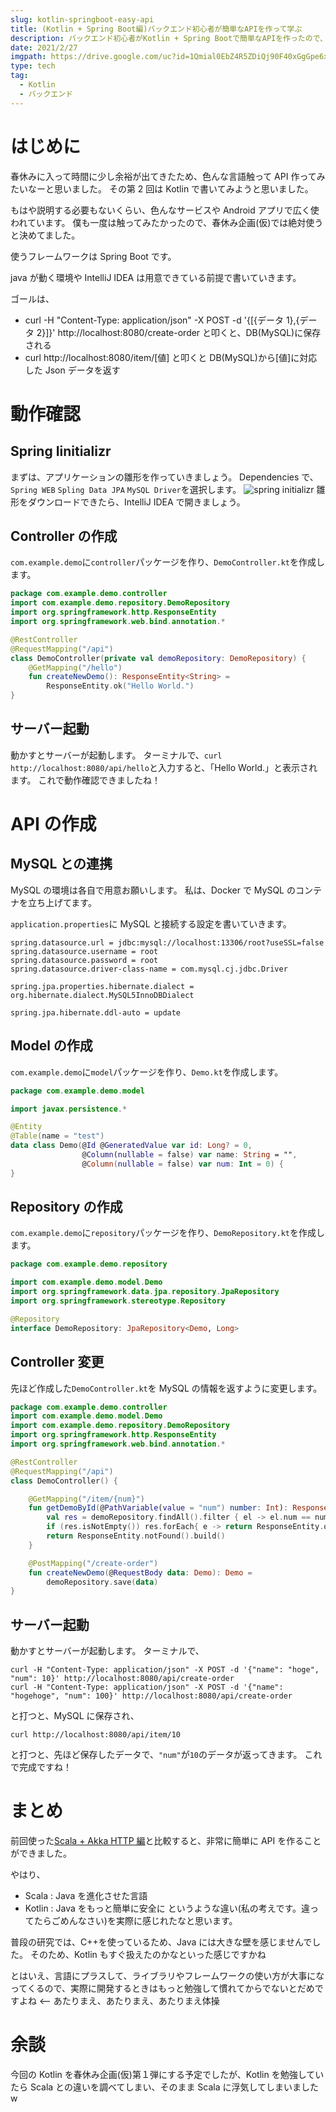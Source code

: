 ```yaml
---
slug: kotlin-springboot-easy-api
title: (Kotlin + Spring Boot編)バックエンド初心者が簡単なAPIを作って学ぶ
description: バックエンド初心者がKotlin + Spring Bootで簡単なAPIを作ったので、その記録をまとめました。
date: 2021/2/27
imgpath: https://drive.google.com/uc?id=1Qmial0EbZ4R5ZDiQj90F40xGgGpe6xs2
type: tech
tag:
  - Kotlin
  - バックエンド
---
```


# はじめに

春休みに入って時間に少し余裕が出てきたため、色んな言語触って API 作ってみたいなーと思いました。
その第 2 回は Kotlin で書いてみようと思いました。

もはや説明する必要もないくらい、色んなサービスや Android アプリで広く使われています。
僕も一度は触ってみたかったので、春休み企画(仮)では絶対使うと決めてました。

使うフレームワークは Spring Boot です。

java が動く環境や IntelliJ IDEA は用意できている前提で書いていきます。

ゴールは、

- curl -H "Content-Type: application/json" -X POST -d '{[{データ 1},{データ 2}]}' http://localhost:8080/create-order と叩くと、DB(MySQL)に保存される
- curl http://localhost:8080/item/[値] と叩くと DB(MySQL)から[値]に対応した Json データを返す

# 動作確認

## Spring Iinitializr

まずは、アプリケーションの雛形を作っていきましょう。
Dependencies で、`Spring WEB` `Spling Data JPA` `MySQL Driver`を選択します。
![spring initializr](https://firebasestorage.googleapis.com/v0/b/test-f825e.appspot.com/o/images%2Fblog%2Fspringbootinit.png?alt=media&token=02ec186b-a6d6-4f9f-b305-cb144598c44f 'spring initializr')
雛形をダウンロードできたら、IntelliJ IDEA で開きましょう。

## Controller の作成

`com.example.demo`に`controller`パッケージを作り、`DemoController.kt`を作成します。

```kotlin:DemoController.kt
package com.example.demo.controller
import com.example.demo.repository.DemoRepository
import org.springframework.http.ResponseEntity
import org.springframework.web.bind.annotation.*

@RestController
@RequestMapping("/api")
class DemoController(private val demoRepository: DemoRepository) {
    @GetMapping("/hello")
    fun createNewDemo(): ResponseEntity<String> =
        ResponseEntity.ok("Hello World.")
}
```

## サーバー起動

動かすとサーバーが起動します。
ターミナルで、`curl http://localhost:8080/api/hello`と入力すると、「Hello World.」と表示されます。
これで動作確認できましたね！

# API の作成

## MySQL との連携

MySQL の環境は各自で用意お願いします。
私は、Docker で MySQL のコンテナを立ち上げてます。

`application.properties`に MySQL と接続する設定を書いていきます。

```:application.properties
spring.datasource.url = jdbc:mysql://localhost:13306/root?useSSL=false
spring.datasource.username = root
spring.datasource.password = root
spring.datasource.driver-class-name = com.mysql.cj.jdbc.Driver

spring.jpa.properties.hibernate.dialect = org.hibernate.dialect.MySQL5InnoDBDialect

spring.jpa.hibernate.ddl-auto = update
```

## Model の作成

`com.example.demo`に`model`パッケージを作り、`Demo.kt`を作成します。

```kotlin:Demo.kt
package com.example.demo.model

import javax.persistence.*

@Entity
@Table(name = "test")
data class Demo(@Id @GeneratedValue var id: Long? = 0,
                @Column(nullable = false) var name: String = "",
                @Column(nullable = false) var num: Int = 0) {
}
```

## Repository の作成

`com.example.demo`に`repository`パッケージを作り、`DemoRepository.kt`を作成します。

```kotlin:DemoRepository.kt
package com.example.demo.repository

import com.example.demo.model.Demo
import org.springframework.data.jpa.repository.JpaRepository
import org.springframework.stereotype.Repository

@Repository
interface DemoRepository: JpaRepository<Demo, Long>
```

## Controller 変更

先ほど作成した`DemoController.kt`を MySQL の情報を返すように変更します。

```kotlin:DemoController.kt
package com.example.demo.controller
import com.example.demo.model.Demo
import com.example.demo.repository.DemoRepository
import org.springframework.http.ResponseEntity
import org.springframework.web.bind.annotation.*

@RestController
@RequestMapping("/api")
class DemoController() {

    @GetMapping("/item/{num}")
    fun getDemoById(@PathVariable(value = "num") number: Int): ResponseEntity<Demo> {
        val res = demoRepository.findAll().filter { el -> el.num == number }
        if (res.isNotEmpty()) res.forEach{ e -> return ResponseEntity.ok(e) }
        return ResponseEntity.notFound().build()
    }

    @PostMapping("/create-order")
    fun createNewDemo(@RequestBody data: Demo): Demo =
        demoRepository.save(data)
}
```

## サーバー起動

動かすとサーバーが起動します。
ターミナルで、

```none
curl -H "Content-Type: application/json" -X POST -d '{"name": "hoge", "num": 10}' http://localhost:8080/api/create-order
curl -H "Content-Type: application/json" -X POST -d '{"name": "hogehoge", "num": 100}' http://localhost:8080/api/create-order
```

と打つと、MySQL に保存され、

```none
curl http://localhost:8080/api/item/10
```

と打つと、先ほど保存したデータで、`"num"`が`10`のデータが返ってきます。
これで完成ですね！

# まとめ

前回使った[Scala + Akka HTTP 編](https://nosuke-blog.site/blog/scala-akka-easy-api)と比較すると、非常に簡単に API を作ることができました。

やはり、

- Scala : Java を進化させた言語
- Kotlin : Java をもっと簡単に安全に
  というような違い(私の考えです。違ってたらごめんなさい)を実際に感じれたなと思います。

普段の研究では、C++を使っているため、Java には大きな壁を感じませんでした。
そのため、Kotlin もすぐ扱えたのかなといった感じですかね

とはいえ、言語にプラスして、ライブラリやフレームワークの使い方が大事になってくるので、実際に開発するときはもっと勉強して慣れてからでないとだめですよね <-- あたりまえ、あたりまえ、あたりまえ体操

# 余談

今回の Kotlin を春休み企画(仮)第１弾にする予定でしたが、Kotlin を勉強していたら Scala との違いを調べてしまい、そのまま Scala に浮気してしまいました w
